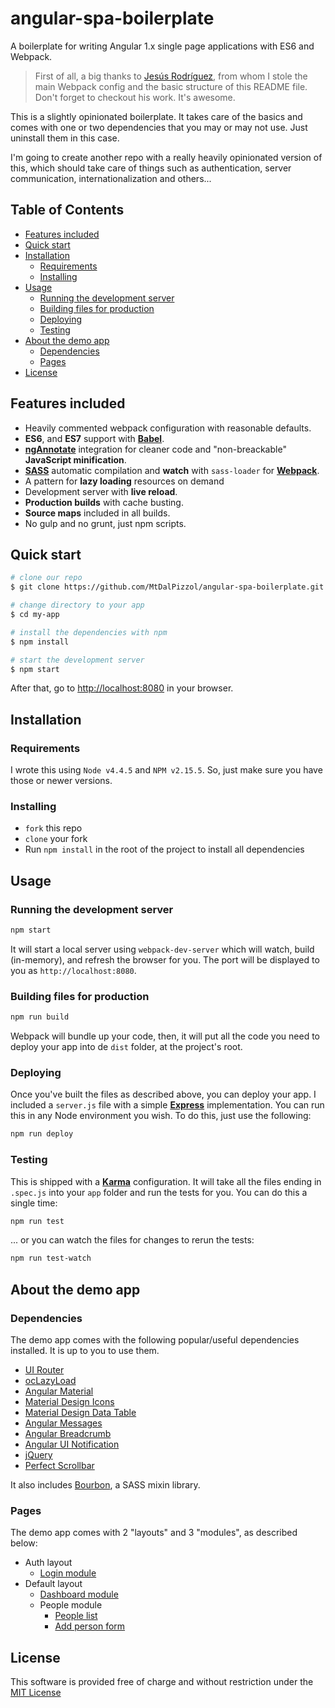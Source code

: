 # angular-spa-boilerplate
A boilerplate for writing Angular 1.x single page applications with ES6 and Webpack.

> First of all, a big thanks to [Jesús Rodríguez](https://github.com/Foxandxss), from whom I stole the main Webpack config and the basic structure of this README file. Don't forget to checkout his work. It's awesome.

This is a slightly opinionated boilerplate. It takes care of the basics and comes with one or two dependencies that you may or may not use. Just uninstall them in this case.

I'm going to create another repo with a really heavily opinionated version of this, which should take care of things such as authentication, server communication, internationalization and others...

## Table of Contents

* [Features included](#features-included)
* [Quick start](#quick-start)
* [Installation](#getting-started)
  * [Requirements](#requirements)
  * [Installing](#installing)
* [Usage](#usage)
  * [Running the development server](#running-the-development-server)
  * [Building files for production](#building-files-for-production)
  * [Deploying](#deploying)
  * [Testing](#testing)
* [About the demo app](#about-the-demo-app)
  * [Dependencies](#dependencies)
  * [Pages](#pages)
* [License](#license)


## Features included

* Heavily commented webpack configuration with reasonable defaults.
* **ES6**, and **ES7** support with **[Babel](https://babeljs.io/)**.
* **[ngAnnotate](https://github.com/olov/ng-annotate)** integration for cleaner code and "non-breackable" **JavaScript minification**.
* **[SASS](http://sass-lang.com/)** automatic compilation and **watch** with `sass-loader` for **[Webpack](https://webpack.github.io/)**.
* A pattern for **lazy loading** resources on demand
* Development server with **live reload**.
* **Production builds** with cache busting.
* **Source maps** included in all builds.
* No gulp and no grunt, just npm scripts.

## Quick start

```bash
# clone our repo
$ git clone https://github.com/MtDalPizzol/angular-spa-boilerplate.git my-app

# change directory to your app
$ cd my-app

# install the dependencies with npm
$ npm install

# start the development server
$ npm start
```

After that, go to [http://localhost:8080](http://localhost:8080) in your browser.

## Installation

### Requirements

I wrote this using `Node v4.4.5` and `NPM v2.15.5`. So, just make sure you have those or newer versions.

### Installing

* `fork` this repo
* `clone` your fork
* Run `npm install` in the root of the project to install all dependencies

## Usage

### Running the development server

```bash
npm start
```

It will start a local server using `webpack-dev-server` which will watch, build (in-memory), and refresh the browser for you. The port will be displayed to you as `http://localhost:8080`.

### Building files for production

```bash
npm run build
```

Webpack will bundle up your code, then, it will put all the code you need to deploy your app into de `dist` folder, at the project's root.

### Deploying

Once you've built the files as described above, you can deploy your app.
I included a `server.js` file with a simple **[Express](http://expressjs.com/)** implementation.
You can run this in any Node environment you wish. To do this, just use the following:

```bash
npm run deploy
```

### Testing

This is shipped with a **[Karma](https://karma-runner.github.io/1.0/index.html)** configuration. It will take all the files ending in `.spec.js` into your `app` folder and run the tests for you. You can do this a single time:

```bash
npm run test
```

... or you can watch the files for changes to rerun the tests:

```bash
npm run test-watch
```

## About the demo app

### Dependencies
The demo app comes with the following popular/useful dependencies installed. It is up to you to use them.

* [UI Router](https://github.com/angular-ui/ui-router)
* [ocLazyLoad](oclazyload.readme.io)
* [Angular Material](material.angularjs.org)
* [Material Design Icons](https://materialdesignicons.com/)
* [Material Design Data Table](https://github.com/daniel-nagy/md-data-table)
* [Angular Messages](https://docs.angularjs.org/api/ngMessages)
* [Angular Breadcrumb](https://github.com/ncuillery/angular-breadcrumb)
* [Angular UI Notification](https://github.com/alexcrack/angular-ui-notification)
* [jQuery](https://jquery.com/)
* [Perfect Scrollbar](https://github.com/noraesae/perfect-scrollbar)

It also includes [Bourbon](http://bourbon.io/), a SASS mixin library.

### Pages

The demo app comes with 2 "layouts" and 3 "modules", as described below:

* Auth layout
  * [Login module](http://localhost:8080/auth/login)
* Default layout
  * [Dashboard module](http://localhost:8080)
  * People module
    * [People list](http://localhost:8080/people)
    * [Add person form](http://localhost:8080/people/add)

## License

This software is provided free of charge and without restriction under the [MIT License](/LICENSE)
